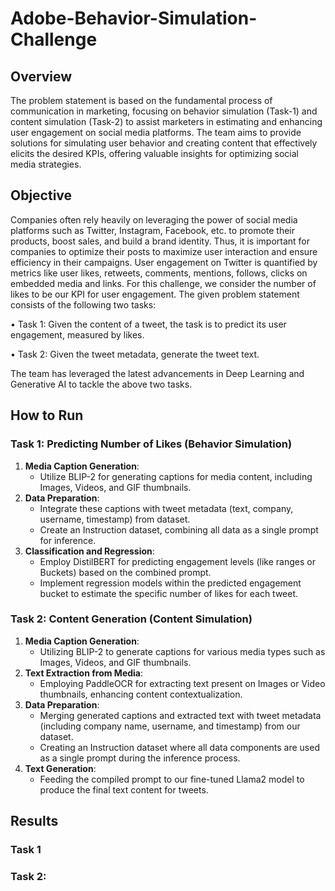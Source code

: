 # Adobe-Behavior-Simulation-Challenge

## Overview
The problem statement is based on the fundamental process of communication in marketing, focusing on behavior simulation (Task-1) and content simulation (Task-2) to assist marketers in estimating and enhancing user engagement on social media platforms. The team aims to provide solutions for simulating user behavior and creating content that effectively elicits the desired KPIs, offering valuable insights for optimizing social media strategies.

## Objective
Companies often rely heavily on leveraging the power of social media platforms such as Twitter, Instagram, Facebook, etc. to promote their products, boost sales, and build a brand identity. Thus, it is important for companies to optimize their posts to maximize user interaction and ensure efficiency in their campaigns.
User engagement on Twitter is quantified by metrics like user likes, retweets, comments, mentions, follows, clicks on embedded media and links. For this challenge, we consider the number of likes to be our KPI for user engagement. The given problem statement consists of the following two tasks:

• Task 1: Given the content of a tweet, the task is to predict its user engagement, measured by likes.

• Task 2: Given the tweet metadata, generate the tweet text.

The team has leveraged the latest advancements in Deep Learning and Generative AI to tackle the above two tasks.

## How to Run

### Task 1: Predicting Number of Likes (Behavior Simulation)
1. **Media Caption Generation**:
   - Utilize BLIP-2 for generating captions for media content, including Images, Videos, and GIF thumbnails.
2. **Data Preparation**:
   - Integrate these captions with tweet metadata (text, company, username, timestamp) from dataset.
   - Create an Instruction dataset, combining all data as a single prompt for inference.
3. **Classification and Regression**:
   - Employ DistilBERT for predicting engagement levels (like ranges or Buckets) based on the combined prompt.
   - Implement regression models within the predicted engagement bucket to estimate the specific number of likes for each tweet.

     
### Task 2: Content Generation (Content Simulation)
1. **Media Caption Generation**:
   - Utilizing BLIP-2 to generate captions for various media types such as Images, Videos, and GIF thumbnails.
2. **Text Extraction from Media**:
   - Employing PaddleOCR for extracting text present on Images or Video thumbnails, enhancing content contextualization.
3. **Data Preparation**:
   - Merging generated captions and extracted text with tweet metadata (including company name, username, and timestamp) from our dataset.
   - Creating an Instruction dataset where all data components are used as a single prompt during the inference process.
4. **Text Generation**:
   - Feeding the compiled prompt to our fine-tuned Llama2 model to produce the final text content for tweets.


## Results
### Task 1


### Task 2:

